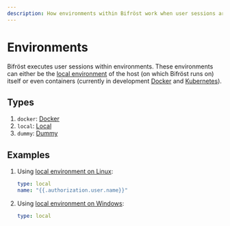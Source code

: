 ```yaml
---
description: How environments within Bifröst work when user sessions are executed.
---
```


# Environments

Bifröst executes user sessions within environments. These environments can either be the [local environment](local.md) of the host (on which Bifröst runs on) itself or even containers (currently in development [Docker](https://github.com/engity-com/bifroest/issues/11) and [Kubernetes](https://github.com/engity-com/bifroest/issues/12)).

## Types

1. `docker`: [Docker](docker.md)
2. `local`: [Local](local.md)
3. `dummy`: [Dummy](dummy.md)

## Examples

1. Using [local environment on Linux](local.md#linux):
   ```yaml
   type: local
   name: "{{.authorization.user.name}}"
   ```
2. Using [local environment on Windows](local.md#windows):
   ```yaml
   type: local
   ```
